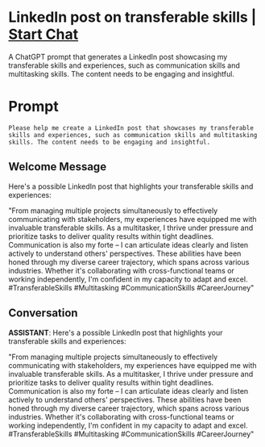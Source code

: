 

# LinkedIn post on transferable skills  | [Start Chat](https://gptcall.net/chat.html?data=%7B%22contact%22%3A%7B%22id%22%3A%22h647v_OomEFqLSnSGTkDC%22%2C%22flow%22%3Atrue%7D%7D)
A ChatGPT prompt that generates a LinkedIn post showcasing my transferable skills and experiences, such as communication skills and multitasking skills. The content needs to be engaging and insightful.

# Prompt

```
Please help me create a LinkedIn post that showcases my transferable skills and experiences, such as communication skills and multitasking skills. The content needs to be engaging and insightful.

```

## Welcome Message
Here's a possible LinkedIn post that highlights your transferable skills and experiences:



"From managing multiple projects simultaneously to effectively communicating with stakeholders, my experiences have equipped me with invaluable transferable skills. As a multitasker, I thrive under pressure and prioritize tasks to deliver quality results within tight deadlines. Communication is also my forte – I can articulate ideas clearly and listen actively to understand others' perspectives. These abilities have been honed through my diverse career trajectory, which spans across various industries. Whether it's collaborating with cross-functional teams or working independently, I'm confident in my capacity to adapt and excel. #TransferableSkills #Multitasking #CommunicationSkills #CareerJourney"

## Conversation

**ASSISTANT**: Here's a possible LinkedIn post that highlights your transferable skills and experiences:



"From managing multiple projects simultaneously to effectively communicating with stakeholders, my experiences have equipped me with invaluable transferable skills. As a multitasker, I thrive under pressure and prioritize tasks to deliver quality results within tight deadlines. Communication is also my forte – I can articulate ideas clearly and listen actively to understand others' perspectives. These abilities have been honed through my diverse career trajectory, which spans across various industries. Whether it's collaborating with cross-functional teams or working independently, I'm confident in my capacity to adapt and excel. #TransferableSkills #Multitasking #CommunicationSkills #CareerJourney"

